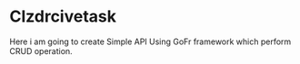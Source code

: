 # Clzdrcivetask
Here i am going to create Simple API Using GoFr framework which perform CRUD operation.
